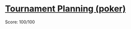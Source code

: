 # [Tournament Planning (poker)](https://training.olinfo.it/#/task/ois_poker/statement)
Score: 100/100
